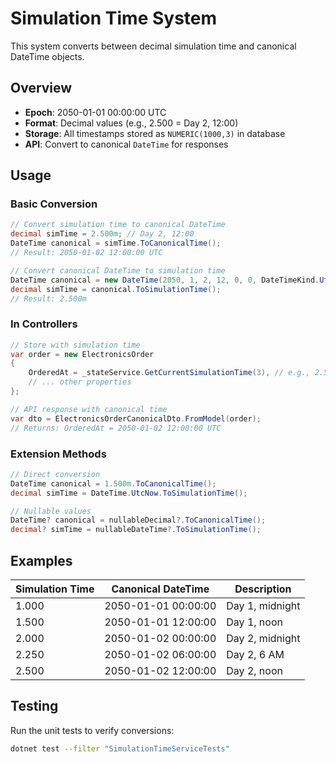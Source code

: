 # Simulation Time System

This system converts between decimal simulation time and canonical DateTime objects.

## Overview

- **Epoch**: 2050-01-01 00:00:00 UTC
- **Format**: Decimal values (e.g., 2.500 = Day 2, 12:00)
- **Storage**: All timestamps stored as `NUMERIC(1000,3)` in database
- **API**: Convert to canonical `DateTime` for responses

## Usage

### Basic Conversion

```csharp
// Convert simulation time to canonical DateTime
decimal simTime = 2.500m; // Day 2, 12:00
DateTime canonical = simTime.ToCanonicalTime();
// Result: 2050-01-02 12:00:00 UTC

// Convert canonical DateTime to simulation time
DateTime canonical = new DateTime(2050, 1, 2, 12, 0, 0, DateTimeKind.Utc);
decimal simTime = canonical.ToSimulationTime();
// Result: 2.500m
```

### In Controllers

```csharp
// Store with simulation time
var order = new ElectronicsOrder
{
    OrderedAt = _stateService.GetCurrentSimulationTime(3), // e.g., 2.500
    // ... other properties
};

// API response with canonical time
var dto = ElectronicsOrderCanonicalDto.FromModel(order);
// Returns: OrderedAt = 2050-01-02 12:00:00 UTC
```

### Extension Methods

```csharp
// Direct conversion
DateTime canonical = 1.500m.ToCanonicalTime();
decimal simTime = DateTime.UtcNow.ToSimulationTime();

// Nullable values
DateTime? canonical = nullableDecimal?.ToCanonicalTime();
decimal? simTime = nullableDateTime?.ToSimulationTime();
```

## Examples

| Simulation Time | Canonical DateTime | Description |
|----------------|-------------------|-------------|
| 1.000 | 2050-01-01 00:00:00 | Day 1, midnight |
| 1.500 | 2050-01-01 12:00:00 | Day 1, noon |
| 2.000 | 2050-01-02 00:00:00 | Day 2, midnight |
| 2.250 | 2050-01-02 06:00:00 | Day 2, 6 AM |
| 2.500 | 2050-01-02 12:00:00 | Day 2, noon |

## Testing

Run the unit tests to verify conversions:

```bash
dotnet test --filter "SimulationTimeServiceTests"
```

